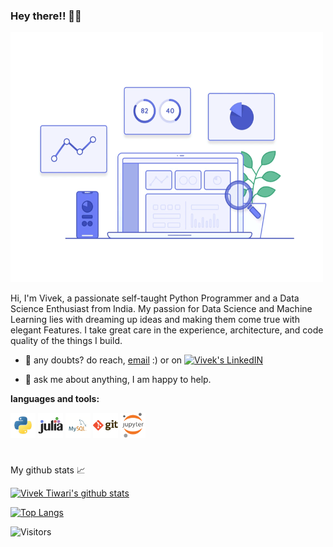 ### Hey there!! 👋👋
<img align="centre" alt="GIF" src="https://github.com/RedBeastOfLeaf/RedBeastOfLeaf/blob/bb643215c4b39cef4cad8887afade0d5d7c66b68/1.gif" width="500" height="400" />


<br />

Hi, I'm Vivek, a passionate self-taught Python Programmer and a Data Science Enthusiast from India. 
My passion for Data Science and Machine Learning lies with dreaming up ideas and making them come true with elegant Features. 
I take great care in the experience, architecture, and code quality of the things I build.

 

- 💼 any doubts? do reach, [email](mailto:tiwarivivek020801@gmail.com) :)   or on  <a href="https://www.linkedin.com/in/vivek-tiwari-vt/">
  <img align="centre" alt="Vivek's LinkedIN" width="30px" src="https://raw.githubusercontent.com/peterthehan/peterthehan/master/assets/linkedin.svg" />
</a>

- 💬 ask me about anything, I am happy to help.

**languages and tools:**  

<code><img height="40" src="https://raw.githubusercontent.com/github/explore/80688e429a7d4ef2fca1e82350fe8e3517d3494d/topics/python/python.png"></code>
<code><img height="40" src="https://raw.githubusercontent.com/github/explore/80688e429a7d4ef2fca1e82350fe8e3517d3494d/topics/julia/julia.png"></code>
<code><img height="40" src="https://raw.githubusercontent.com/github/explore/80688e429a7d4ef2fca1e82350fe8e3517d3494d/topics/mysql/mysql.png"></code>
<code><img height="40" src="https://raw.githubusercontent.com/github/explore/80688e429a7d4ef2fca1e82350fe8e3517d3494d/topics/git/git.png"></code>
<code><img height="40" src="https://raw.githubusercontent.com/github/explore/80688e429a7d4ef2fca1e82350fe8e3517d3494d/topics/jupyter-notebook/jupyter-notebook.png"></code>

#
My github stats 📈

[![Vivek Tiwari's github stats](https://github-readme-stats.vercel.app/api?username=RedBeastOfLeaf&show_icons=true&theme=gotham)](https://github.com)

[![Top Langs](https://github-readme-stats.vercel.app/api/top-langs/?username=RedBeastOfLeaf&layout=compact&show_icons=true&theme=gotham)](https://github.com/)

![Visitors](https://visitor-badge.glitch.me/badge?page_id=RedBeastOfLeaf.RedBeastOfLeaf)

